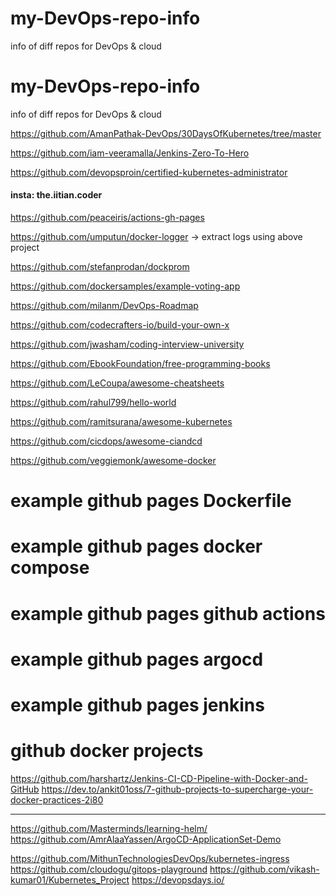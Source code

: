# my-DevOps-repo-info
info of diff repos for DevOps &amp; cloud
# my-DevOps-repo-info
info of diff repos for DevOps &amp; cloud



https://github.com/AmanPathak-DevOps/30DaysOfKubernetes/tree/master

https://github.com/iam-veeramalla/Jenkins-Zero-To-Hero

https://github.com/devopsproin/certified-kubernetes-administrator


####   insta: the.iitian.coder

https://github.com/peaceiris/actions-gh-pages

https://github.com/umputun/docker-logger -> extract logs using above project

https://github.com/stefanprodan/dockprom

https://github.com/dockersamples/example-voting-app

https://github.com/milanm/DevOps-Roadmap

https://github.com/codecrafters-io/build-your-own-x

https://github.com/jwasham/coding-interview-university

https://github.com/EbookFoundation/free-programming-books

https://github.com/LeCoupa/awesome-cheatsheets

https://github.com/rahul799/hello-world

https://github.com/ramitsurana/awesome-kubernetes

https://github.com/cicdops/awesome-ciandcd

https://github.com/veggiemonk/awesome-docker


# example github pages  Dockerfile
# example github pages  docker compose
# example github pages  github actions
# example github pages  argocd
# example github pages jenkins


# github docker projects
https://github.com/harshartz/Jenkins-CI-CD-Pipeline-with-Docker-and-GitHub
https://dev.to/ankit01oss/7-github-projects-to-supercharge-your-docker-practices-2i80

---
https://github.com/Masterminds/learning-helm/
https://github.com/AmrAlaaYassen/ArgoCD-ApplicationSet-Demo

https://github.com/MithunTechnologiesDevOps/kubernetes-ingress
https://github.com/cloudogu/gitops-playground
https://github.com/vikash-kumar01/Kubernetes_Project
https://devopsdays.io/















